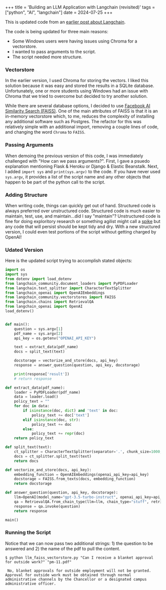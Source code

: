 +++
title = 'Building an LLM Application with Langchain (revisited)'
tags = ["python", "AI", "langchain"]
date = 2024-07-25
+++

This is updated code from an [earlier post about Langchain](https://blog.agilephd.com/posts/llm_langchain/).

The code is being updated for three main reasons:
- Some Windows users were having issues using Chroma for a vectorstore.
- I wanted to pass arguments to the script.
- The script needed more structure.

### Vectorstore

In the earlier version, I used Chroma for storing the vectors.  I liked this solution because it was easy and stored the results in a SQLite database.  Unfortunately, one or more students using Windows had an issue with Chroma that we tried to overcome but decided to try another solution.

While there are several database options, I decided to use [Facebook AI Similarity Search (FAISS)](https://python.langchain.com/v0.2/docs/integrations/vectorstores/faiss/).  One of the main attributes of FAISS is that it is an in-memory vectorstore which, to me, reduces the complexity of installing any additional software such as Postgres.  The refactor for this was relatively simple with an additional import, removing a couple lines of code, and changing the word `Chroma` to `FAISS`.

### Passing Arguments

When demoing the previous version of this code, I was immediately challenged with "How can we pass arguments?".  First, I gave a psuedo explanation mentioning Flask & Heroku or Django & Elastic Beanstalk.  Next, I added `import sys` and `print(sys.argv)` to the code.  If you have never used `sys.argv`, it provides a list of the script name and any other objects that happen to be part of the python call to the script.

### Adding Structure

When writing code, things can quickly get out of hand.  Structured code is always preferred over unstructured code.  Structured code is much easier to maintain, test, use, and maintain...did I say "maintain"?  Unstructured code is fine for doing exploritory research or something agilist might call a [spike](https://scaledagileframework.com/spikes/) but any code that will persist should be kept tidy and dry.  With a new structured version, I could even test portions of the script without getting charged by OpenAI!

### Udated Version

Here is the updated script trying to accomplish stated objects:

```python
import os
import sys
from dotenv import load_dotenv
from langchain_community.document_loaders import PyPDFLoader
from langchain.text_splitter import CharacterTextSplitter
from langchain_openai import OpenAIEmbeddings
from langchain_community.vectorstores import FAISS
from langchain.chains import RetrievalQA
from langchain_openai import OpenAI
load_dotenv()


def main():
    question = sys.argv[1]
    pdf_name = sys.argv[2]
    api_key = os.getenv("OPENAI_API_KEY")

    text = extract_data(pdf_name)
    docs = split_text(text)

    docstorage = vectorize_and_store(docs, api_key)
    response = answer_question(question, api_key, docstorage)

    print(response['result'])
    # return response

def extract_data(pdf_name):
    loader = PyPDFLoader(pdf_name)
    data = loader.load()
    policy_text = ""
    for doc in data:
        if isinstance(doc, dict) and 'text' in doc:
            policy_text += doc['text']
        elif isinstance(doc, str):
            policy_text += doc
        else:
            policy_text += repr(doc)
    return policy_text

def split_text(text):
    ct_splitter = CharacterTextSplitter(separator='.', chunk_size=1000, chunk_overlap=200)
    docs = ct_splitter.split_text(text)
    return docs

def vectorize_and_store(docs, api_key):
    embedding_function = OpenAIEmbeddings(openai_api_key=api_key)
    docstorage = FAISS.from_texts(docs, embedding_function)
    return docstorage

def answer_question(question, api_key, docstorage):
    llm=OpenAI(model_name="gpt-3.5-turbo-instruct", openai_api_key=api_key)
    qa = RetrievalQA.from_chain_type(llm=llm, chain_type="stuff", retriever=docstorage.as_retriever())          
    response = qa.invoke(question)
    return response

main()

```

### Running the Script

Notice that we can now pass two additional strings: 1) the question to be answered and 2) the name of the pdf to pull the content. 

```
$ python llm_faiss_vectorstore.py "Can I receive a blanket approval for outside work?" "pm-11.pdf"
```
```
 No, blanket approvals for outside employment will not be granted. Approval for outside work must be obtained through normal administrative channels by the Chancellor or a designated campus administrative officer. 
 ```

